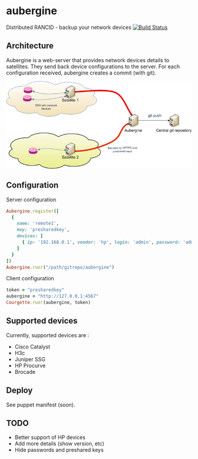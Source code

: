 aubergine
=========

Distributed RANCID - backup your network devices [![Build Status](https://api.travis-ci.org/guillaumerose/aubergine.png)](https://travis-ci.org/guillaumerose/aubergine)

Architecture
------------

Aubergine is a web-server that provides network devices details to satellites. They send back device configurations to the server.
For each configuration received, aubergine creates a commit (with git).

![Schema](https://github.com/guillaumerose/aubergine/blob/master/architecture.png?raw=true)

Configuration
-------------

Server configuration

```ruby
Aubergine.register([
  {
    name: 'remote1',
    key: 'presharedkey',
    devices: [
      { ip: '192.168.0.1', vendor: 'hp', login: 'admin', password: 'admin' }
    ]
  }
])
Aubergine.run!("/path/gitrepo/aubergine")
```

Client configuration

```ruby
token = "presharedkey"
aubergine = "http://127.0.0.1:4567"
Courgette.run!(aubergine, token)
```

Supported devices
-----------------

Currently, supported devices are :

* Cisco Catalyst
* H3c
* Juniper SSG
* HP Procurve
* Brocade

Deploy
------

See puppet manifest (soon).

TODO
----

* Better support of HP devices
* Add more details (show version, etc)
* Hide passwords and preshared keys
